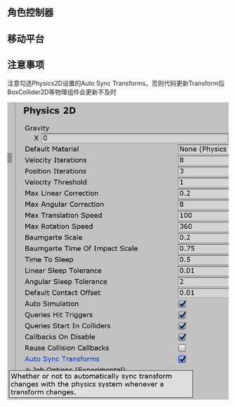 

## 角色控制器



## 移动平台



## 注意事项

注意勾选Physics2D设置的Auto Sync Transforms，否则代码更新Transform后BoxCollider2D等物理组件会更新不及时

![](./Images/Physics2D设置注意.bmp)